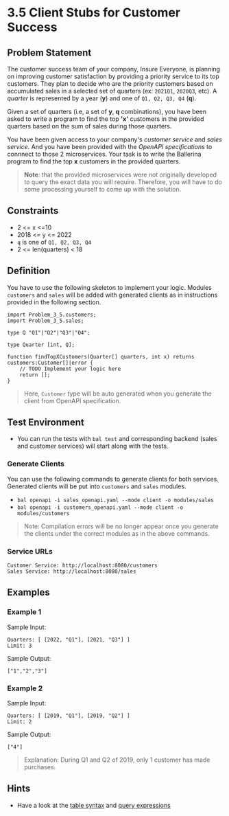 # 3.5 Client Stubs for Customer Success

## Problem Statement

The customer success team of your company, Insure Everyone, is planning on improving customer satisfaction by providing a priority service to its top customers. They plan to decide who are the priority customers based on accumulated sales in a selected set of quarters (ex: `2021Q1`, `2020Q3`, etc).  A _quarter_ is represented by a year (**y**) and one of `Q1, Q2, Q3, Q4` (**q**).

Given a set of quarters (i.e, a set of **y**, **q** combinations), you have been asked to write a program to find the top **'x'** customers in the provided quarters based on the sum of sales during those quarters.

You have been given access to your company's _customer service_ and _sales service_. And you have been provided with the _OpenAPI specifications_ to connnect to those 2 microservices. Your task is to write the Ballerina program to find the top **x** customers in the provided quarters.

>**Note**: that the provided microservices were not originally developed to query the exact data you will require. Therefore, you will have to do some processing yourself to come up with the solution.

## Constraints

* 2 <= x <=10
* 2018 <= y <= 2022
* `q` is one of `Q1, Q2, Q3, Q4`
* 2 <= len(quarters) < 18

## Definition

You have to use the following skeleton to implement your logic. Modules `customers` and `sales` will be added with generated clients as in instructions provided in the following section.

```ballerina
import Problem_3_5.customers;
import Problem_3_5.sales;

type Q "Q1"|"Q2"|"Q3"|"Q4";

type Quarter [int, Q];

function findTopXCustomers(Quarter[] quarters, int x) returns customers:Customer[]|error {
    // TODO Implement your logic here
    return [];
}
```

> Here, `Customer` type will be auto generated when you generate the client from OpenAPI specification.

## Test Environment

* You can run the tests with `bal test` and corresponding backend (sales and customer services) will start along with the tests.

### Generate Clients

You can use the following commands to generate clients for both services. Generated clients will be put into `customers` and `sales` modules.

* `bal openapi -i sales_openapi.yaml --mode client -o modules/sales`
* `bal openapi -i customers_openapi.yaml --mode client -o modules/customers`

> Note: Compilation errors will be no longer appear once you generate the clients under the correct modules as in the above commands.

### Service URLs

```
Customer Service: http://localhost:8080/customers
Sales Service: http://localhost:8080/sales
```

## Examples

### Example 1

Sample Input:

```
Quarters: [ [2022, "Q1"], [2021, "Q3"] ]
Limit: 3
```

Sample Output:
```
["1","2","3"]
```

### Example 2

Sample Input:

```
Quarters: [ [2019, "Q1"], [2019, "Q2"] ]
Limit: 2
```

Sample Output:

```
["4"]
```

> Explanation: During Q1 and Q2 of 2019, only 1 customer has made purchases.

## Hints

* Have a look at the [table syntax](https://ballerina.io/learn/by-example/table-syntax/) and [query expressions](https://ballerina.io/learn/by-example/query-expressions/)
